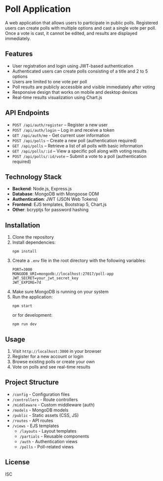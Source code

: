 # Poll Application

A web application that allows users to participate in public polls. Registered users can create polls with multiple options and cast a single vote per poll. Once a vote is cast, it cannot be edited, and results are displayed immediately.

## Features

- User registration and login using JWT-based authentication
- Authenticated users can create polls consisting of a title and 2 to 5 options
- Users are limited to one vote per poll
- Poll results are publicly accessible and visible immediately after voting
- Responsive design that works on mobile and desktop devices
- Real-time results visualization using Chart.js

## API Endpoints

- `POST /api/auth/register` – Register a new user
- `POST /api/auth/login` – Log in and receive a token
- `GET /api/auth/me` - Get current user information
- `POST /api/polls` – Create a new poll (authentication required)
- `GET /api/polls` – Retrieve a list of all polls with basic information
- `GET /api/polls/:id` – View a specific poll along with voting results
- `POST /api/polls/:id/vote` – Submit a vote to a poll (authentication required)

## Technology Stack

- **Backend**: Node.js, Express.js
- **Database**: MongoDB with Mongoose ODM
- **Authentication**: JWT (JSON Web Tokens)
- **Frontend**: EJS templates, Bootstrap 5, Chart.js
- **Other**: bcryptjs for password hashing

## Installation

1. Clone the repository
2. Install dependencies:
   ```
   npm install
   ```
3. Create a `.env` file in the root directory with the following variables:
   ```
   PORT=3000
   MONGODB_URI=mongodb://localhost:27017/poll-app
   JWT_SECRET=your_jwt_secret_key
   JWT_EXPIRE=7d
   ```
4. Make sure MongoDB is running on your system
5. Run the application:
   ```
   npm start
   ```
   or for development:
   ```
   npm run dev
   ```

## Usage

1. Visit `http://localhost:3000` in your browser
2. Register for a new account or login
3. Browse existing polls or create your own
4. Vote on polls and see real-time results

## Project Structure

- `/config` - Configuration files
- `/controllers` - Route controllers
- `/middleware` - Custom middleware (auth)
- `/models` - MongoDB models
- `/public` - Static assets (CSS, JS)
- `/routes` - API routes
- `/views` - EJS templates
  - `/layouts` - Layout templates
  - `/partials` - Reusable components
  - `/auth` - Authentication views
  - `/polls` - Poll-related views

## License

ISC